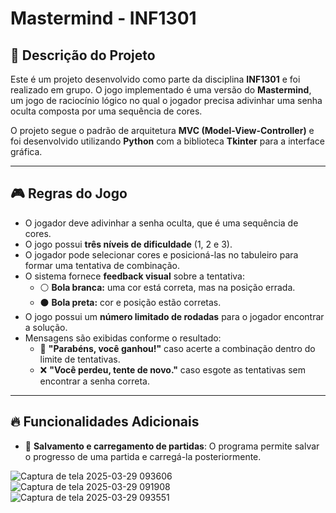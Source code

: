 # **Mastermind - INF1301**

## 📌 Descrição do Projeto
Este é um projeto desenvolvido como parte da disciplina **INF1301** e foi realizado em grupo. O jogo implementado é uma versão do **Mastermind**, um jogo de raciocínio lógico no qual o jogador precisa adivinhar uma senha oculta composta por uma sequência de cores.

O projeto segue o padrão de arquitetura **MVC (Model-View-Controller)** e foi desenvolvido utilizando **Python** com a biblioteca **Tkinter** para a interface gráfica.

---

## 🎮 Regras do Jogo
- O jogador deve adivinhar a senha oculta, que é uma sequência de cores.
- O jogo possui **três níveis de dificuldade** (1, 2 e 3).
- O jogador pode selecionar cores e posicioná-las no tabuleiro para formar uma tentativa de combinação.
- O sistema fornece **feedback visual** sobre a tentativa:
  - ⚪ **Bola branca:** uma cor está correta, mas na posição errada.
  - ⚫ **Bola preta:** cor e posição estão corretas.
- O jogo possui um **número limitado de rodadas** para o jogador encontrar a solução.
- Mensagens são exibidas conforme o resultado:
  - 🎉 **"Parabéns, você ganhou!"** caso acerte a combinação dentro do limite de tentativas.
  - ❌ **"Você perdeu, tente de novo."** caso esgote as tentativas sem encontrar a senha correta.

---

## 🔥 Funcionalidades Adicionais
- 💾 **Salvamento e carregamento de partidas**: O programa permite salvar o progresso de uma partida e carregá-la posteriormente.

![Captura de tela 2025-03-29 093606](https://github.com/user-attachments/assets/ef6e3343-e1e3-46b8-b682-591f88b266f0)
![Captura de tela 2025-03-29 091908](https://github.com/user-attachments/assets/ae105282-af3f-4725-91fc-ba6c0c2c823c)
![Captura de tela 2025-03-29 093551](https://github.com/user-attachments/assets/47e35b68-4710-4dfb-885d-6d21dfb5ed17)
